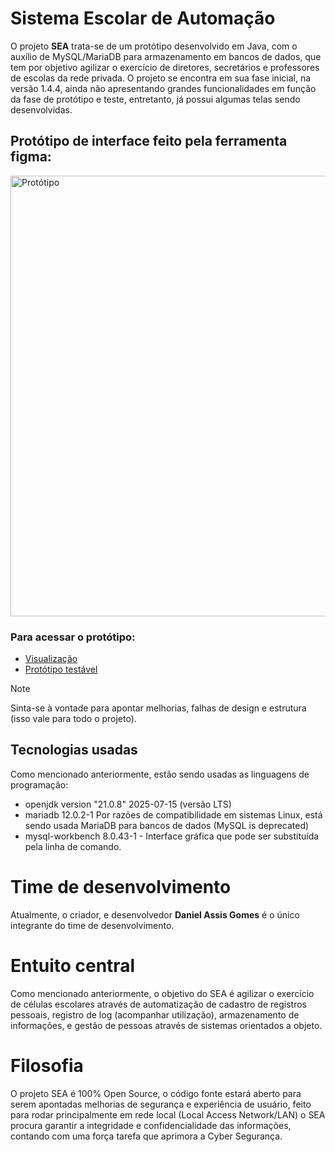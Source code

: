 # Sistema Escolar de Automação

O projeto **SEA** trata-se de um protótipo desenvolvido em Java, com o auxílio de MySQL/MariaDB para armazenamento em bancos de dados, 
que tem por objetivo agilizar o exercício de diretores, secretários e professores de escolas da rede privada.
O projeto se encontra em sua fase inicial, na versão 1.4.4, ainda não apresentando grandes funcionalidades em função da fase de protótipo e teste,
entretanto, já possui algumas telas sendo desenvolvidas.

## Protótipo de interface feito pela ferramenta figma:
<img width="1303" height="705" alt="Protótipo" src="https://github.com/user-attachments/assets/6f201d60-6a27-4fd9-94ca-c36672b0b41a" />

### Para acessar o protótipo:
<ul>
  <li><a href="https://www.figma.com/design/UhcTiBQQQTfjzQ82azcG9l/Sistema-Escolar-de-Automa%C3%A7%C3%A3o?node-id=0-1&t=ReGlX3JELJXRH3mU-1">Visualização</a></li>
  <li><a href="https://www.figma.com/proto/UhcTiBQQQTfjzQ82azcG9l/Sistema-Escolar-de-Automa%C3%A7%C3%A3o?node-id=171-6&p=f&t=rTbHulMmtyy3WkGg-1&scaling=min-zoom&content-scaling=fixed&page-id=0%3A1&starting-point-node-id=171%3A6&show-proto-sidebar=1">Protótipo testável</a></li>
</ul>

> [!NOTE]
> Sinta-se à vontade para apontar melhorias, falhas de design e estrutura (isso vale para todo o projeto).

## Tecnologias usadas

Como mencionado anteriormente, estão sendo usadas as linguagens de programação:

<ul>
  <li>openjdk version "21.0.8" 2025-07-15 (versão LTS)</li>
  <li>mariadb 12.0.2-1 Por razões de compatibilidade em sistemas Linux, está sendo usada MariaDB para bancos de dados (MySQL is deprecated)</li>
  <li>mysql-workbench 8.0.43-1 - Interface gráfica que pode ser substituída pela linha de comando.</li>
</ul>

# Time de desenvolvimento

Atualmente, o criador, e desenvolvedor **Daniel Assis Gomes** é o único integrante do time de desenvolvimento.

# Entuito central

Como mencionado anteriormente, o objetivo do SEA é agilizar o exercício de células escolares através de automatização de cadastro de registros pessoais, registro de log (acompanhar utilização), armazenamento de informações, e gestão de pessoas através de sistemas orientados a objeto.

# Filosofia

O projeto SEA é 100% Open Source, o código fonte estará aberto para serem apontadas melhorias de segurança e experiência de usuário, feito para rodar principalmente em rede local (Local Access Network/LAN) o SEA procura garantir a integridade e confidencialidade das informações, contando com uma força tarefa que aprimora a Cyber Segurança.
